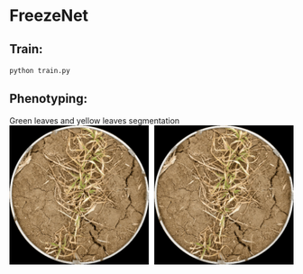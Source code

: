 # FreezeNet
## Train:
```bash
python train.py
```

## Phenotyping:
Green leaves and yellow leaves segmentation
![LeavesSeg](./assets/seg.gif)





